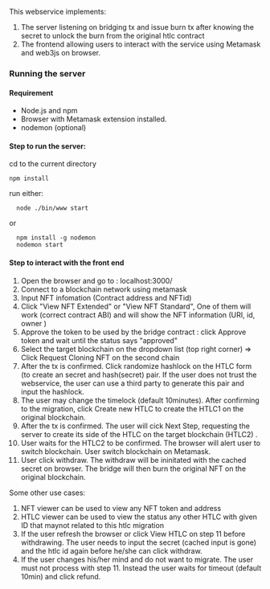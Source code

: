 This webservice implements:
1. The server listening on bridging tx and issue burn tx after knowing the secret to unlock the burn from the original htlc contract
2. The frontend allowing users to interact with the service using Metamask and web3js on browser. 

### Running the server 
#### Requirement
  * Node.js and npm
  * Browser with Metamask extension installed. 
  * nodemon (optional) 

#### Step to run the server: 
  
   cd to the current directory
  ```
  npm install
  ````
  run either: 
  ```
    node ./bin/www start
  ``` 
  or 
  
  ```
    npm install -g nodemon 
    nodemon start 
  ```
#### Step to interact with the front end 

1. Open the browser and go to : localhost:3000/ 
2. Connect to a blockchain network using metamask 
3. Input NFT infomation (Contract address and NFTid) 
4. Click "View NFT Extended" or "View NFT Standard", One of them will work (correct contract ABI) and will show the NFT information (URI, id, owner )
5. Approve the token to be used by the bridge contract : click Approve token and wait until the status says "approved" 
6. Select the target blockchain on the dropdown list (top right corner) => Click Request Cloning NFT on the second chain  
7. After the tx is confirmed. Click randomize hashlock on the HTLC form (to create an secret and hash(secret) pair. If the user does not trust the webservice, the user can use a third party to generate this pair and input the hashlock. 
8. The user may change the timelock (default 10minutes). After confirming to the migration, click Create new HTLC  to create the HTLC1 on the original blockchain. 
9. After the tx is confirmed. The user will cick Next Step, requesting the server to create its side of the HTLC on the target blockchain (HTLC2) . 
10. User waits for the HTLC2 to be confirmed. The browser will alert user to switch blockchain. User switch blockchain on Metamask. 
11. User click withdraw. The withdraw will be ininitated with the cached secret on browser. The bridge will then burn the original NFT on the original blockchain. 

Some other use cases: 
1. NFT viewer can be used to view any NFT token and address 
2. HTLC viewer can be used to view the status any other HTLC with given ID that maynot related to this htlc migration 
3. If the user refresh the browser or click View HTLC on step 11 before withdrawing. The user needs to input the secret (cached input is gone) and the htlc id again before he/she can click withdraw. 
4. If the user changes his/her mind and do not want to migrate. The user must not process with step 11. Instead the user waits for timeout (default 10min) and click refund. 
